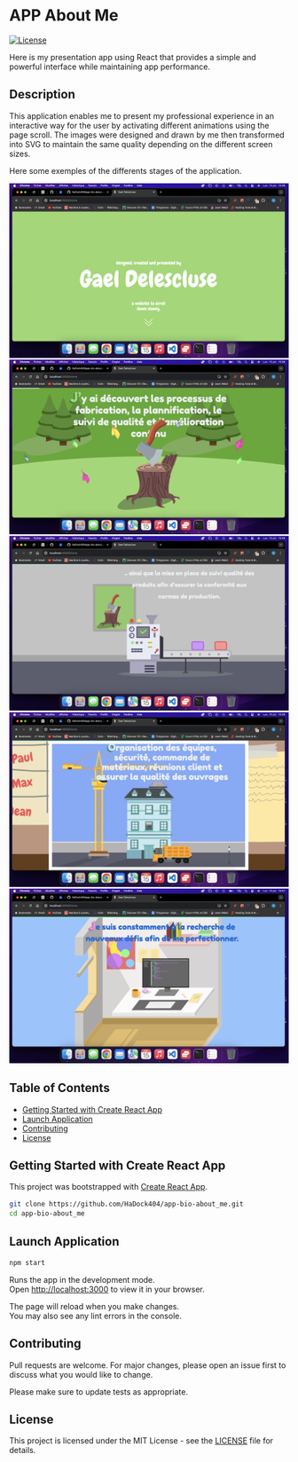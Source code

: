 # APP About Me

[![License](https://img.shields.io/badge/license-MIT-blue.svg)](LICENSE)

Here is my presentation app using React that provides a simple and powerful interface while maintaining app performance.   

## Description  

This application enables me to present my professional experience in an interactive way for the user by activating different animations using the page scroll. The images were designed and drawn by me then transformed into SVG to maintain the same quality depending on the different screen sizes.  

Here some exemples of the differents stages of the application.  

![Example1](./documentation/example1.png)
![Example1](./documentation/example2.png)
![Example1](./documentation/example3.png)
![Example1](./documentation/example4.png)
![Example1](./documentation/example5.png)

## Table of Contents

- [Getting Started with Create React App](#Getting-Started-with-Create-React-App)
- [Launch Application](#Launch-Application)
- [Contributing](#Contributing)
- [License](#License)  

## Getting Started with Create React App

This project was bootstrapped with [Create React App](https://github.com/facebook/create-react-app).  

```bash
git clone https://github.com/HaDock404/app-bio-about_me.git
cd app-bio-about_me
```  

## Launch Application   

```bash
npm start
```  

Runs the app in the development mode.\
Open [http://localhost:3000](http://localhost:3000) to view it in your browser.

The page will reload when you make changes.\
You may also see any lint errors in the console.

## Contributing

Pull requests are welcome. For major changes, please open an issue first
to discuss what you would like to change.

Please make sure to update tests as appropriate.

## License  

This project is licensed under the MIT License - see the [LICENSE](./LICENSE) file for details.